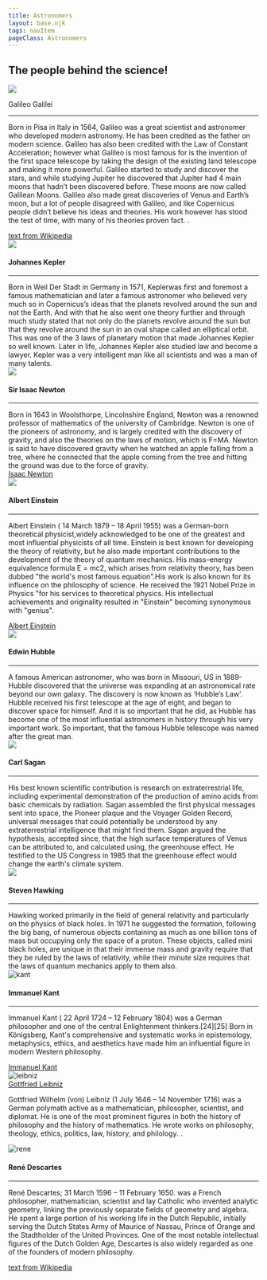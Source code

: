 ```yaml
---
title: Astronomers
layout: base.njk
tags: navItem
pageClass: Astronomers
---
```

<main>
<section class="bio">
<h2>The people behind the science!</h2>
</section>

<section class="astrogrid">
<div class="astros">
<img src="/images/Galileo.jpg" class="scientists">
<p>Galileo Galilei</h4><hr>Born in Pisa in Italy in 1564, Galileo was a great scientist and astronomer who developed modern astronomy. He has been credited as the father on modern science. Galileo has also been credited with the Law of Constant Acceleration; however what Galileo is most famous for is the invention of the first space telescope  by taking the design of the existing land telescope and making it more powerful. Galileo started to study and discover the stars, and while studying Jupiter he discovered that Jupiter had 4 main moons that hadn’t been discovered before. These moons are now called Galilean Moons. Galileo also made great discoveries of Venus and Earth’s moon, but a lot of people disagreed with Galileo, and like Copernicus people didn’t believe his ideas and theories. His work however has stood the test of time, with many of his theories proven fact. .</p>
<div class="hover">
   <a href ="https://en.wikipedia.org/wiki/Galileo_Galilei"> text from Wikipedia </a> 
</div>
</div>



<div class="astros">
<img src="/images/kepler.png" class="scientists">
<h4>Johannes Kepler</h4><hr>Born in Weil Der Stadt in Germany in 1571, Keplerwas first and foremost a famous mathematician and later a famous astronomer who believed very much so in Copernicus’s ideas that the planets revolved around the sun and not the Earth. And with that he also went one theory further and through much study stated that not only do the planets revolve around the sun but that they revolve around the sun in an oval shape called an elliptical orbit. This was one of the 3 laws of planetary motion that made Johannes Kepler so well known. Later in life, Johannes Kepler also studied law and become a lawyer. Kepler was a very intelligent man like all scientists and was a man of many talents.
</div>
</section>
<section class="astrogrid">
<div class="astros">
<img src="/images/newton.jpeg" class="scientists">
<h4>Sir Isaac Newton</h4><hr>Born in 1643 in Woolsthorpe, Lincolnshire England, Newton was a renowned professor of mathematics of the university of Cambridge. Newton is one of the pioneers of astronomy, and is largely credited with the discovery of gravity, and also the theories on the laws of motion, which is F=MA. Newton is said to have discovered gravity when he watched an apple falling from a tree, where he connected that the apple coming from the tree and hitting the ground was due to the force of gravity.
   <div class="hover">
      <a href ="https://en.wikipedia.org/wiki/Isaac_Newton"> Isaac Newton </a> 
   </div>
</div>


<div class="astros">
<img src="/images/Einstein.jpg" class="scientists">
<h4>Albert Einstein</h4><hr>
                <p>Albert Einstein ( 14 March 1879 – 18 April 1955) was a German-born theoretical physicist,widely acknowledged to be one of the greatest and most influential physicists of all time. Einstein is best known for developing the theory of relativity, but he also made important contributions to the development of the theory of quantum mechanics.  His mass–energy equivalence formula E = mc2, which arises from relativity theory, has been dubbed "the world's most famous equation".His work is also known for its influence on the philosophy of science. He received the 1921 Nobel Prize in Physics "for his services to theoretical physics. His intellectual achievements and originality resulted in "Einstein" becoming synonymous with "genius".
                </p>
                <div class="hover">
                  <a href ="https://en.wikipedia.org/wiki/Albert_Einstein"> Albert Einstein </a> 
 </div>
 </section>    
<section class="astrogrid">
</div>
<div class="astros">
<img src="/images/hubble.jpeg" class="scientists">
<h4>Edwin Hubble</h4><hr>A famous American astronomer, who was born in Missouri, US in 1889- Hubble discovered that the universe was expanding at an astronomical rate beyond our own galaxy. The discovery is now known as ‘Hubble’s Law’. Hubble received his first telescope at the age of eight, and began to discover space for himself. And it is so important that he did, as Hubble has become one of the most influential astronomers in history through his very important work. So important, that the famous Hubble telescope was named after the great man.
</div>
<div class="astros">
<img src="/images/sagan.png" class="scientists">
<h4>Carl Sagan</h4><hr>His best known scientific contribution is research on extraterrestrial life, including experimental demonstration of the production of amino acids from basic chemicals by radiation. Sagan assembled the first physical messages sent into space, the Pioneer plaque and the Voyager Golden Record, universal messages that could potentially be understood by any extraterrestrial intelligence that might find them. Sagan argued the hypothesis, accepted since, that the high surface temperatures of Venus can be attributed to, and calculated using, the greenhouse effect. He testified to the US Congress in 1985 that the greenhouse effect would change the earth's climate system.
</div>
</section>
<section class="astrogrid">
<div class="astros">
<img src="/images/hawking.jpeg" class="scientists">
<h4>Steven Hawking</h4><hr>Hawking worked primarily in the field of general relativity and particularly on the physics of black holes. In 1971 he suggested the formation, following the big bang, of numerous objects containing as much as one billion tons of mass but occupying only the space of a proton. These objects, called mini black holes, are unique in that their immense mass and gravity require that they be ruled by the laws of relativity, while their minute size requires that the laws of quantum mechanics apply to them also. 
</div>

   <div class="astros">
         <img src="/images/EmanuilKant.jpg" alt="kant">
         <h4>Immanuel Kant</h4><hr>
         <p>Immanuel Kant ( 22 April 1724 – 12 February 1804) was a German philosopher and one of the central Enlightenment thinkers.[24][25] Born in Königsberg, Kant's comprehensive and systematic works in epistemology, metaphysics, ethics, and aesthetics have made him an influential figure in modern Western philosophy.
         </p>
         <div class="hover">
            <a href ="https://en.wikipedia.org/wiki/Immanuel_Kant"> Immanuel Kant </a> 
         </div>
     </div>
     </section>
     <section class="astrogrid">
   <div class="astros">
      <img src="/images/Gottfried_Wilhelm_Leibniz.jpg" alt="leibniz">
      <div class="hover">
         <a href ="https://en.wikipedia.org/wiki/Gottfried_Wilhelm_Leibniz"> Gottfried Leibniz </a> 
      </div>
      <p>Gottfried Wilhelm (von) Leibniz (1 July 1646 – 14 November 1716) was a German polymath active as a mathematician, philosopher, scientist, and diplomat. He is one of the most prominent figures in both the history of philosophy and the history of mathematics. He wrote works on philosophy, theology, ethics, politics, law, history, and philology. .</p>
   </div>


   <div class="astros">
      <img src="/images/ReneDescartes.png" alt="rene">
      <h4>René Descartes</h4>
         <hr>
      <p>René Descartes; 31 March 1596 – 11 February 1650. was a French philosopher, mathematician, scientist and lay Catholic who invented analytic geometry, linking the previously separate fields of geometry and algebra. He spent a large portion of his working life in the Dutch Republic, initially serving the Dutch States Army of Maurice of Nassau, Prince of Orange and the Stadtholder of the United Provinces. One of the most notable intellectual figures of the Dutch Golden Age, Descartes is also widely regarded as one of the founders of modern philosophy.</P>
         <div class="hover">
            <a href ="https://en.wikipedia.org/wiki/Ren%C3%A9_Descartes"> text from Wikipedia </a> 
         </div>
   </div>
</section>

</main>
